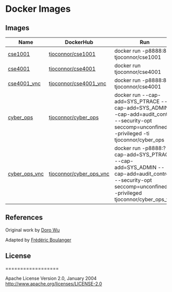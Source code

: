 # Docker Images

## Images

| Name    	    | DockerHub 		      | Run 		   		         	  	    |
|---------------|-------------------------|-----------------------------------------|
| [cse1001](cse1001_vnc)	    | [tjoconnor/cse1001](https://hub.docker.com/r/tjoconnor/cse1001) 	  | docker run -p8888:80 tjoconnor/cse1001  |
| [cse4001](cse4001) 	    | [tjoconnor/cse4001](https://hub.docker.com/r/tjoconnor/cse4001)	  | docker run tjoconnor/cse4001            |
| [cse4001_vnc](cse4001_vnc)	| [tjoconnor/cse4001_vnc](https://hub.docker.com/r/tjoconnor/cse4001_vnc)   | docker run -p8888:80 tjoconnor/cse4001  |
| [cyber_ops](cyber_ops)		| [tjoconnor/cyber_ops](https://hub.docker.com/r/tjoconnor/cyber_ops)	  | docker run --cap-add=SYS_PTRACE --cap-add=SYS_ADMIN --cap-add=audit_control --security-opt seccomp=unconfined --privileged -ti  tjoconnor/cyber_ops |
| [cyber_ops_vnc](cyber_ops_vnc) | [tjoconnor/cyber_ops_vnc](https://hub.docker.com/r/tjoconnor/cyber_ops_vnc) | docker run -p8888:? --cap-add=SYS_PTRACE --cap-add=SYS_ADMIN --cap-add=audit_control --security-opt seccomp=unconfined --privileged tjoconnor/cyber_ops_vnc 		 |

## References

Original work by [Doro Wu](https://github.com/fcwu)

Adapted by [Frédéric Boulanger](https://github.com/Frederic-Boulanger-UPS)

## License
==================

Apache License Version 2.0, January 2004 http://www.apache.org/licenses/LICENSE-2.0

